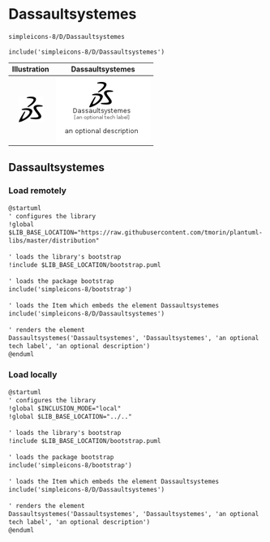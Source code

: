 # Dassaultsystemes


```text
simpleicons-8/D/Dassaultsystemes
```

```text
include('simpleicons-8/D/Dassaultsystemes')
```



| Illustration | Dassaultsystemes |
| :---: | :---: |
| ![illustration for Illustration](../../simpleicons-8/D/Dassaultsystemes.png) | ![illustration for Dassaultsystemes](../../simpleicons-8/D/Dassaultsystemes.Local.png) |




## Dassaultsystemes

### Load remotely
```plantuml
@startuml
' configures the library
!global $LIB_BASE_LOCATION="https://raw.githubusercontent.com/tmorin/plantuml-libs/master/distribution"

' loads the library's bootstrap
!include $LIB_BASE_LOCATION/bootstrap.puml

' loads the package bootstrap
include('simpleicons-8/bootstrap')

' loads the Item which embeds the element Dassaultsystemes
include('simpleicons-8/D/Dassaultsystemes')

' renders the element
Dassaultsystemes('Dassaultsystemes', 'Dassaultsystemes', 'an optional tech label', 'an optional description')
@enduml
```

### Load locally
```plantuml
@startuml
' configures the library
!global $INCLUSION_MODE="local"
!global $LIB_BASE_LOCATION="../.."

' loads the library's bootstrap
!include $LIB_BASE_LOCATION/bootstrap.puml

' loads the package bootstrap
include('simpleicons-8/bootstrap')

' loads the Item which embeds the element Dassaultsystemes
include('simpleicons-8/D/Dassaultsystemes')

' renders the element
Dassaultsystemes('Dassaultsystemes', 'Dassaultsystemes', 'an optional tech label', 'an optional description')
@enduml
```

